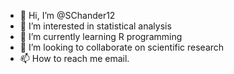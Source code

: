 - 👋 Hi, I’m @SChander12
- 👀 I’m interested in statistical analysis
- 🌱 I’m currently learning R programming
- 💞️ I’m looking to collaborate on scientific research
- 📫 How to reach me email.

<!---
SChander12/SChander12 is a ✨ special ✨ repository because its `README.md` (this file) appears on your GitHub profile.
You can click the Preview link to take a look at your changes.
--->
